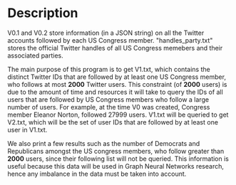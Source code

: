 # Description

V0.1 and V0.2 store information (in a JSON string) on all the Twitter accounts followed by each US Congress member. "handles_party.txt" stores
the official Twitter handles of all US Congress memebers and their associated parties.

The main purpose of this program is to get V1.txt, which contains the distinct Twitter IDs that are followed by at least one US Congress member,
who follows at most **2000** Twitter users. This constraint (of **2000** users) is due to the amount of time and resources it will
take to query the IDs of all users that are followed by US Congress members who follow a large number of users.
For example, at the time V0 was created, Congress member Eleanor Norton, followed 27999 users. V1.txt will be queried to get V2.txt, which will be the set of user IDs that are followed by at least one user in V1.txt.

We also print a few results such as the number of Democrats and Republicans amongst the US congress members, who follow greater than **2000** users, since
their following list will not be queried. This information is useful because this data will be used in Graph Neural Networks research, hence any imbalance in the data must be taken into account.
